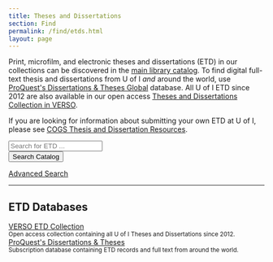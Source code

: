 ```yaml
---
title: Theses and Dissertations
section: Find
permalink: /find/etds.html
layout: page
---
```


Print, microfilm, and electronic theses and dissertations (ETD) in our collections can be discovered in the <a href="https://alliance-uidaho.primo.exlibrisgroup.com/discovery/search?pfilter=rtype,exact,dissertations,AND&tab=Everything&search_scope=DN_and_CI&vid=01ALLIANCE_UID:UID&mode=advanced">main library catalog</a>. To find digital full-text thesis and dissertations from U of I *and* around the world, use <a href="https://uidaho.idm.oclc.org/login?url=https://search.proquest.com/pqdtglobal/index?accountid=14551" >ProQuest's Dissertations & Theses Global</a> database. All U of I ETD since 2012 are also available in our open access <a href="https://verso.uidaho.edu/esploro/search/collections/UI-Theses-and-Dissertations/etds?institution=01ALLIANCE_UID" >Theses and Dissertations Collection in VERSO</a>.

If you are looking for information about submitting your own ETD at U of I, please see <a href="https://www.uidaho.edu/graduate-studies/student-success" >COGS Thesis and Dissertation Resources</a>.

<div class="card mb-4 searchcontainer">
    <div class="card-body">
        <script>
        function primo_search() {
            var query = document.getElementById("primo-search").value;
            window.open("https://alliance-uidaho.primo.exlibrisgroup.com/discovery/search?pfilter=rtype,exact,dissertations,AND&tab=Everything&search_scope=DN_and_CI&vid=01ALLIANCE_UID:UID&mode=advanced&query=any,contains," + encodeURIComponent(query), "_self" );
        }
        </script>
        <form class="mt-4" role="search" onsubmit="primo_search(); return false;">
            <div class="row g-2 justify-content-center">
                <div class="col-10 col-md-6"><input id="primo-search" class="form-control form-control-lg mb-2" type="search" placeholder="Search for ETD ..." aria-label="Search for Dissertations and Theses"></div>
                <div class="col-10 col-md-2"><button class="btn btn-lg btn-pride-gold text-dark w-100 mb-2" type="submit"><span class="fas fa-search"></span><span class="visually-hidden">Search Catalog</span></button></div>
            </div>
        </form>
        <div class="text-center"><a href="https://alliance-uidaho.primo.exlibrisgroup.com/discovery/search?vid=01ALLIANCE_UID:UID&mode=advanced" class="text-white">Advanced Search</a></div>
    </div>
</div>

--------

## ETD Databases 

<div class="row mb-4">
    <div class="col-md-6">
        <div class="card card-body">
            <a href="https://verso.uidaho.edu/esploro/search/collections/UI-Theses-and-Dissertations/etds?institution=01ALLIANCE_UID" class="btn btn-outline-pride-gold" >VERSO ETD Collection</a>
            <br>
            <small>Open access collection containing all U of I Theses and Dissertations since 2012.</small>
        </div>
    </div>
    <div class="col-md-6">
        <div class="card card-body">
            <a href="https://uidaho.idm.oclc.org/login?url=https://search.proquest.com/pqdtglobal/index?accountid=14551" class="btn btn-outline-pride-gold" >ProQuest's Dissertations &amp; Theses</a>
            <br>
            <small>Subscription database containing ETD records and full text from around the world.</small>
        </div>
    </div>
</div>
